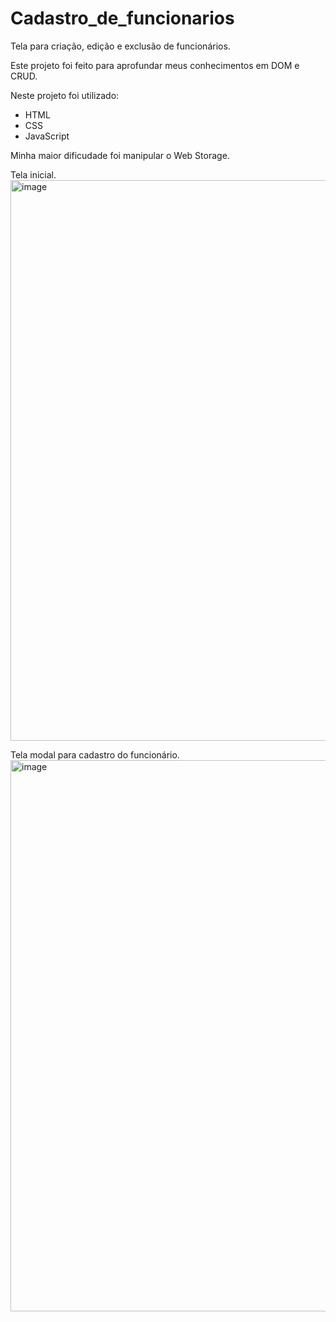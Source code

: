 # Cadastro_de_funcionarios
Tela para criação, edição e exclusão de funcionários.

Este projeto foi feito para aprofundar meus conhecimentos em DOM e CRUD.

Neste projeto foi utilizado:
- HTML
- CSS
- JavaScript

Minha maior dificudade foi manipular o Web Storage.

Tela inicial.
<img width="897" alt="image" src="https://user-images.githubusercontent.com/45123087/201514881-97e47313-e28f-4ca6-a8a0-c81574c3fa03.png">

Tela modal para cadastro do funcionário.
<img width="882" alt="image" src="https://user-images.githubusercontent.com/45123087/201514903-c2db43ad-b760-435f-b996-828825ad7865.png">


